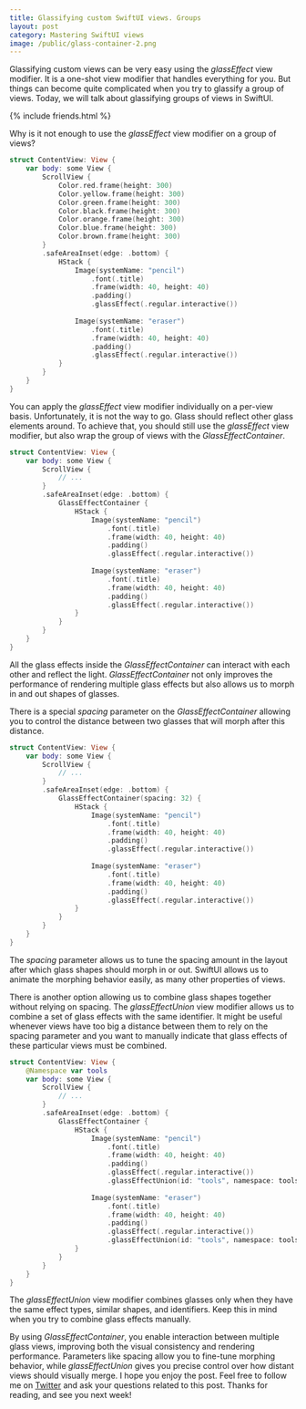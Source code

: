 ```yaml
---
title: Glassifying custom SwiftUI views. Groups
layout: post
category: Mastering SwiftUI views
image: /public/glass-container-2.png
---
```


Glassifying custom views can be very easy using the *glassEffect* view modifier. It is a one-shot view modifier that handles everything for you. But things can become quite complicated when you try to glassify a group of views. Today, we will talk about glassifying groups of views in SwiftUI.

{% include friends.html %}

Why is it not enough to use the *glassEffect* view modifier on a group of views?

```swift
struct ContentView: View {
    var body: some View {
        ScrollView {
            Color.red.frame(height: 300)
            Color.yellow.frame(height: 300)
            Color.green.frame(height: 300)
            Color.black.frame(height: 300)
            Color.orange.frame(height: 300)
            Color.blue.frame(height: 300)
            Color.brown.frame(height: 300)
        }
        .safeAreaInset(edge: .bottom) {
            HStack {
                Image(systemName: "pencil")
                    .font(.title)
                    .frame(width: 40, height: 40)
                    .padding()
                    .glassEffect(.regular.interactive())
                
                Image(systemName: "eraser")
                    .font(.title)
                    .frame(width: 40, height: 40)
                    .padding()
                    .glassEffect(.regular.interactive())
            }
        }
    }
}
```

You can apply the *glassEffect* view modifier individually on a per-view basis. Unfortunately, it is not the way to go. Glass should reflect other glass elements around. To achieve that, you should still use the *glassEffect* view modifier, but also wrap the group of views with the *GlassEffectContainer*.

```swift
struct ContentView: View {
    var body: some View {
        ScrollView {
            // ...
        }
        .safeAreaInset(edge: .bottom) {
            GlassEffectContainer {
                HStack {
                    Image(systemName: "pencil")
                        .font(.title)
                        .frame(width: 40, height: 40)
                        .padding()
                        .glassEffect(.regular.interactive())
                    
                    Image(systemName: "eraser")
                        .font(.title)
                        .frame(width: 40, height: 40)
                        .padding()
                        .glassEffect(.regular.interactive())
                }
            }
        }
    }
}
```

All the glass effects inside the *GlassEffectContainer* can interact with each other and reflect the light. *GlassEffectContainer* not only improves the performance of rendering multiple glass effects but also allows us to morph in and out shapes of glasses.

There is a special *spacing* parameter on the *GlassEffectContainer* allowing you to control the distance between two glasses that will morph after this distance.

```swift
struct ContentView: View {
    var body: some View {
        ScrollView {
            // ...
        }
        .safeAreaInset(edge: .bottom) {
            GlassEffectContainer(spacing: 32) {
                HStack {
                    Image(systemName: "pencil")
                        .font(.title)
                        .frame(width: 40, height: 40)
                        .padding()
                        .glassEffect(.regular.interactive())
                    
                    Image(systemName: "eraser")
                        .font(.title)
                        .frame(width: 40, height: 40)
                        .padding()
                        .glassEffect(.regular.interactive())
                }
            }
        }
    }
}
```

The *spacing* parameter allows us to tune the spacing amount in the layout after which glass shapes should morph in or out. SwiftUI allows us to animate the morphing behavior easily, as many other properties of views.

There is another option allowing us to combine glass shapes together without relying on spacing. The *glassEffectUnion* view modifier allows us to combine a set of glass effects with the same identifier. It might be useful whenever views have too big a distance between them to rely on the spacing parameter and you want to manually indicate that glass effects of these particular views must be combined.

```swift
struct ContentView: View {
    @Namespace var tools
    var body: some View {
        ScrollView {
            // ...
        }
        .safeAreaInset(edge: .bottom) {
            GlassEffectContainer {
                HStack {
                    Image(systemName: "pencil")
                        .font(.title)
                        .frame(width: 40, height: 40)
                        .padding()
                        .glassEffect(.regular.interactive())
                        .glassEffectUnion(id: "tools", namespace: tools)
                    
                    Image(systemName: "eraser")
                        .font(.title)
                        .frame(width: 40, height: 40)
                        .padding()
                        .glassEffect(.regular.interactive())
                        .glassEffectUnion(id: "tools", namespace: tools)
                }
            }
        }
    }
}
```

The *glassEffectUnion* view modifier combines glasses only when they have the same effect types, similar shapes, and identifiers. Keep this in mind when you try to combine glass effects manually.

By using *GlassEffectContainer*, you enable interaction between multiple glass views, improving both the visual consistency and rendering performance. Parameters like spacing allow you to fine-tune morphing behavior, while *glassEffectUnion* gives you precise control over how distant views should visually merge. I hope you enjoy the post. Feel free to follow me on [Twitter](https://twitter.com/mecid) and ask your questions related to this post. Thanks for reading, and see you next week!
